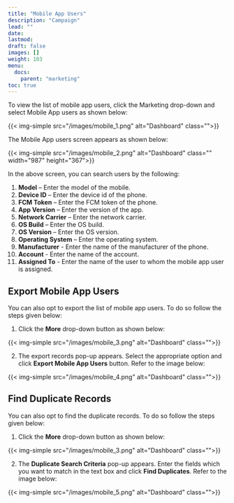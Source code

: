 ```yaml
---
title: "Mobile App Users"
description: "Campaign"
lead: ""
date:
lastmod:
draft: false
images: []
weight: 103
menu:
  docs:
    parent: "marketing"
toc: true
---
```


To view the list of mobile app users, click the Marketing drop-down and select Mobile App users as shown below:

{{< img-simple src="/images/mobile_1.png"  alt="Dashboard" class="">}}

The Mobile App users screen appears as shown below:

{{< img-simple src="/images/mobile_2.png"  alt="Dashboard" class="" width="987" height="367">}}

In the above screen, you can search users by the following:

1.	**Model** – Enter the model of the mobile.
2.	**Device ID** – Enter the device id of the phone.
3.	**FCM Token** – Enter the FCM token of the phone.
4.	**App Version** – Enter the version of the app.
5.	**Network Carrier** – Enter the network carrier.
6.	**OS Build** – Enter the OS build.
7.	**OS Version** – Enter the OS version.
8.	**Operating System** – Enter the operating system.
9.	**Manufacturer** - Enter the name of the manufacturer of the phone.
10.	**Account** - Enter the name of the account.
11. **Assigned To** - Enter the name of the user to whom the mobile app user is assigned.

## Export Mobile App Users

You can also opt to export the list of mobile app users. To do so follow the steps given below:

1. Click the **More** drop-down button as shown below:

{{< img-simple src="/images/mobile_3.png"  alt="Dashboard" class="">}}

2. The export records pop-up appears. Select the appropriate option and click **Export Mobile App Users** button. Refer to the image below:

{{< img-simple src="/images/mobile_4.png"  alt="Dashboard" class="">}}

## Find Duplicate Records

You can also opt to find the duplicate records. To do so follow the steps given below:

1. Click the **More** drop-down button as shown below:

{{< img-simple src="/images/mobile_3.png"  alt="Dashboard" class="">}}

2. The **Duplicate Search Criteria** pop-up appears. Enter the fields which you want to match in the text box and click **Find Duplicates**. Refer to the image below:

{{< img-simple src="/images/mobile_5.png"  alt="Dashboard" class="">}}
